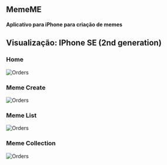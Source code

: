 ## MemeME

#### Aplicativo para iPhone para criação de memes

## Visualização: IPhone SE (2nd generation)

### Home

![Orders](https://raw.githubusercontent.com/fabianasd/MemeMe/blob/master/ImagesApp/home.png)


### Meme Create

![Orders](https://raw.githubusercontent.com/fabianasd/MemeMe/blob/master/ImagesApp/memeCreate.png)

### Meme List

![Orders](https://raw.githubusercontent.com/fabianasd/MemeMe/blob/master/ImagesApp/memeList.png)

### Meme Collection

![Orders](https://raw.githubusercontent.com/fabianasd/MemeMe/blob/master/ImagesApp/memeCollection.png)
